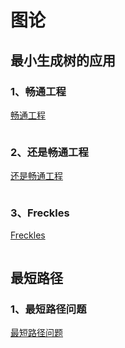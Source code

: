 # 图论

## 最小生成树的应用

### 1、畅通工程

[畅通工程](https://www.nowcoder.com/practice/4878e6c6a24e443aac5211d194cf3913?tpId=40&tqId=21457&tPage=1&rp=1&ru=/ta/kaoyan&qru=/ta/kaoyan/question-ranking)

```java

```



### 2、还是畅通工程

[还是畅通工程](https://www.nowcoder.com/practice/d6bd75dbb36e410995f8673a6a2e2229?tpId=40&tqId=21479&tPage=1&rp=1&ru=/ta/kaoyan&qru=/ta/kaoyan/question-ranking)

```java

```



### 3、Freckles

[Freckles](https://www.nowcoder.com/practice/41b14b4cd0e5448fb071743e504063cf?tpId=40&tqId=21371&tPage=1&rp=1&ru=/ta/kaoyan&qru=/ta/kaoyan/question-ranking)

```java

```



## 最短路径

### 1、最短路径问题

[最短路径问题](https://www.nowcoder.com/practice/e372b623d0874ce2915c663d881a3ff2?tpId=40&tqId=21483&tPage=1&rp=1&ru=/ta/kaoyan&qru=/ta/kaoyan/question-ranking)

```java

```

